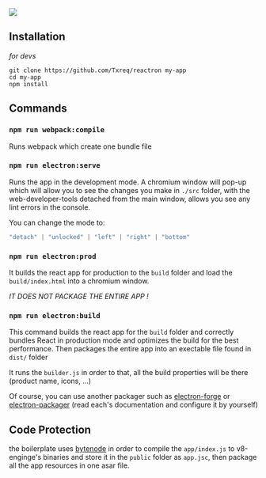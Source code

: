 <a href="https://github.com/Txreq/asidar/releases">
  <img src="https://i.ibb.co/W6wgdnt/Frame-6.png" />
</a>

## Installation
*for devs*
```
git clone https://github.com/Txreq/reactron my-app
cd my-app
npm install
```
## Commands

###  `npm run webpack:compile`
Runs webpack which create one bundle file

###  `npm run electron:serve`
Runs the app in the development mode.
A chromium window will pop-up which will allow you to see the changes you make in `./src` folder, with the web-developer-tools detached from the main window, allows you see any lint errors in the console.

You can change the mode to:

```js
"detach" | "unlocked" | "left" | "right" | "bottom"
```
###  `npm run electron:prod`
It builds the react app for production to the `build` folder and load the `build/index.html` into a chromium window.

*IT DOES NOT PACKAGE THE ENTIRE APP !*

###  `npm run electron:build`
This command builds the react app for the `build` folder and correctly bundles React in production mode and optimizes the build for the best performance. Then packages the entire app into an exectable file found in `dist/` folder

It runs the `builder.js` in order to that, all the build properties will be there (product name, icons, ...)

Of course, you can use another packager such as [electron-forge](https://www.electronforge.io/) or [electron-packager](https://github.com/electron/electron-packager) (read each's documentation and configure it by yourself)

## Code Protection
the boilerplate uses [bytenode](https://github.com/bytenode/bytenode) in order to compile the `app/index.js` to v8-enginge's binaries and store it in the `public` folder as `app.jsc`, then package all the app resources in one asar file.

